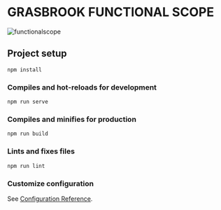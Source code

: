 # GRASBROOK FUNCTIONAL SCOPE
![functionalscope](https://user-images.githubusercontent.com/4631906/112306920-a5d83c80-8ca0-11eb-9b21-4fd89d67d746.png)


## Project setup
```
npm install
```

### Compiles and hot-reloads for development
```
npm run serve
```

### Compiles and minifies for production
```
npm run build
```

### Lints and fixes files
```
npm run lint
```

### Customize configuration
See [Configuration Reference](https://cli.vuejs.org/config/).
